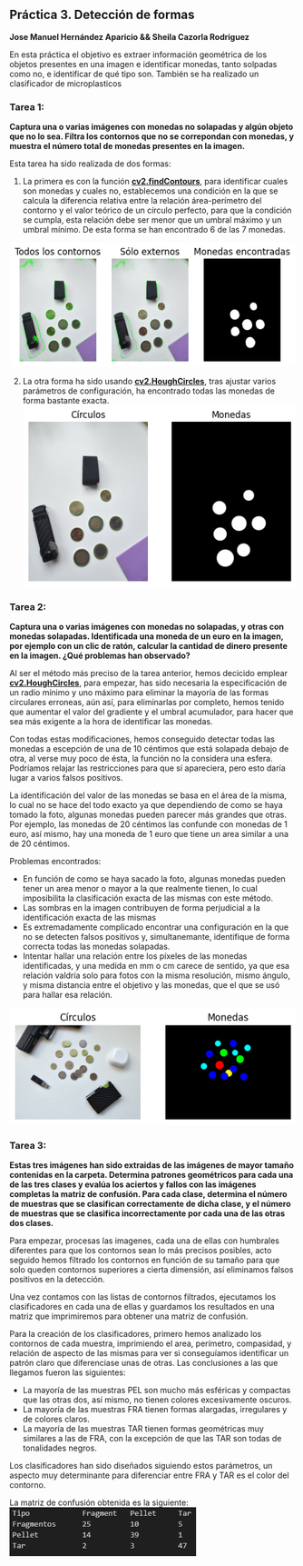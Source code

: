 ## Práctica 3. Detección de formas

**Jose Manuel Hernández Aparicio && Sheila Cazorla Rodriguez**

En esta práctica el objetivo es extraer información geométrica de los objetos presentes en una imagen e identificar monedas, tanto solpadas como no, e identificar de qué tipo son. También se ha realizado un clasificador de microplasticos

### Tarea 1: 
**Captura una o varias imágenes con monedas no solapadas y algún objeto que no lo sea. Filtra los contornos que no se correpondan con monedas, y muestra el número total de monedas presentes en la imagen.**

Esta tarea ha sido realizada de dos formas: 
1. La primera es con la función [**cv2.findContours**](https://docs.opencv.org/4.x/d4/d73/tutorial_py_contours_begin.html), para identificar cuales son monedas y cuales no, establecemos una condición en la que se calcula la diferencia relativa entre la relación área-perímetro del contorno y el valor teórico de un círculo perfecto, para que la condición se cumpla, esta relación debe ser menor que un umbral máximo y un umbral mínimo.
De esta forma se han encontrado 6 de las 7 monedas.

![Foto contornos con findContours](foto_output_t1-1.png)


2. La otra forma ha sido usando [**cv2.HoughCircles**](https://docs.opencv.org/4.x/da/d53/tutorial_py_houghcircles.html), tras ajustar varios parámetros de configuración, ha encontrado todas las monedas de forma bastante exacta.
![Foto contornos con HoughCircles](foto_output_t1-2.png)

### Tarea 2: 
**Captura una o varias imágenes con monedas no solapadas, y otras con monedas solapadas. Identificada una moneda de un euro en la imagen, por ejemplo con un clic de ratón, calcular la cantidad de dinero presente en la imagen. ¿Qué problemas han observado?**

Al ser el método más preciso de la tarea anterior, hemos decicido emplear [**cv2.HoughCircles**](https://docs.opencv.org/4.x/da/d53/tutorial_py_houghcircles.html), para empezar, has sido necesaria la especificación de un radio mínimo y uno máximo para eliminar la mayoría de las formas circulares erroneas, aún así, para eliminarlas por completo, hemos tenido que aumentar el valor del gradiente y el umbral acumulador, para hacer que sea más exigente a la hora de identificar las monedas. 

Con todas estas modificaciones, hemos conseguido detectar todas las monedas a escepción de una de 10 céntimos que está solapada debajo de otra, al verse muy poco de ésta, la función no la considera una esfera. Podríamos relajar las restricciones para que sí apareciera, pero esto daría lugar a varios falsos positivos.

La identificación del valor de las monedas se basa en el área de la misma, lo cual no se hace del todo exacto ya que dependiendo de como se haya tomado la foto, algunas monedas pueden parecer más grandes que otras. Por ejemplo, las monedas de 20 céntimos las confunde con monedas de 1 euro, así mismo, hay una moneda de 1 euro que tiene un area similar a una de 20 céntimos.

Problemas encontrados:

* En función de como se haya sacado la foto, algunas monedas pueden tener un area menor o mayor a la que realmente tienen, lo cual imposibilita la clasificación exacta de las mismas con este método.
* Las sombras en la imagen contribuyen de forma perjudicial a la identificación exacta de las mismas
* Es extremadamente complicado encontrar una configuración en la que no se detecten falsos positivos y, simultanemante, identifique de forma correcta todas las monedas solapadas.
* Intentar hallar una relación entre los píxeles de las monedas identificadas, y una medida en mm o cm carece de sentido, ya que esa relación valdría solo para fotos con la misma resolución, mismo ángulo, y misma distancia entre el objetivo y las monedas, que el que se usó para hallar esa relación.

![Foto monedas identificadas](foto_output_t2.png)

### Tarea 3: 
**Estas tres imágenes han sido extraidas de las imágenes de mayor tamaño contenidas en la carpeta. Determina patrones geométricos para cada una de las tres clases y evalúa los aciertos y fallos con las imágenes completas la matriz de confusión. Para cada clase, determina el número de muestras que se clasifican correctamente de dicha clase, y el número de muestras que se clasifica incorrectamente por cada una de las otras dos clases.**

Para empezar, procesas las imagenes, cada una de ellas con humbrales diferentes para que los contornos sean lo más precisos posibles, acto seguido hemos filtrado los contornos en función de su tamaño para que solo queden contornos superiores a cierta dimensión, así eliminamos falsos positivos en la detección. 

Una vez contamos con las listas de contornos filtrados, ejecutamos los clasificadores en cada una de ellas y guardamos los resultados en una matriz que imprimiremos para obtener una matriz de confusión.

Para la creación de los clasificadores, primero hemos analizado los contornos de cada muestra, imprimiendo el area, perímetro, compasidad, y relación de aspecto de las mismas para ver si conseguíamos identificar un patrón claro que diferenciase unas de otras. Las conclusiones a las que llegamos fueron las siguientes:

* La mayoría de las muestras PEL son mucho más esféricas y compactas que las otras dos, así mismo, no tienen colores excesivamente oscuros.
* La mayoría de las muestras FRA tienen formas alargadas, irregulares y de colores claros.
* La mayoría de las muestras TAR tienen formas geométricas muy similares a las de FRA, con la excepción de que las TAR son todas de tonalidades negros.

Los clasificadores han sido diseñados siguiendo estos parámetros, un aspecto muy determinante para diferenciar entre FRA y TAR es el color del contorno. 

La matriz de confusión obtenida es la siguiente:
![Foto matriz de confusión](foto_output_t3.PNG)